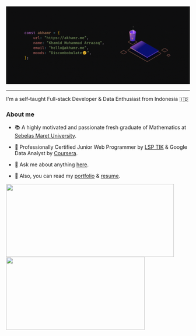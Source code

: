 <p align="center"><a href="https://akhamr.me"><img src="./banner.gif" /></a></p>

<hr />

I'm a self-taught Full-stack Developer & Data Enthusiast from Indonesia 🇮🇩

### About me

- 📚 A highly motivated and passionate fresh graduate of Mathematics at [Sebelas Maret University](https://math.mipa.uns.ac.id/).

- :brain: Professionally Certified Junior Web Programmer by [LSP TIK](https://drive.google.com/file/d/1DNrLNM4tA7oyFbjm4C3nZWX8oP9v_KMe/view?usp=sharing) & Google Data Analyst by [Coursera](https://drive.google.com/file/d/1ayT2Tz9OCEM-yY6rwFWhKyqts_Mo7LzM/view?usp=sharing).

- 💬 Ask me about anything [here](mailto:hello@akhamr.me).

- 📜 Also, you can read my [portfolio](https://akhamr.me) & [resume](https://drive.google.com/file/d/1j57WTKkaJFEucTQEhl7qb5ZH2zPcwsT9/view?usp=sharing).

<div>
  <img height=200 width=460 align="center" src="https://akhamr-stats.vercel.app/api?username=akhamr&theme=onedark&hide_border=true&include_all_commits=true&rank_icon=github" />
  <img height=200 width=380 align="center" src="https://akhamr-stats.vercel.app/api/top-langs/?username=akhamr&layout=compact&theme=onedark&hide_border=true" />
</div>
